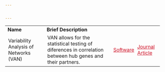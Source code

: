 ```yaml
---


---
```


<table class = "table-repsonsive table-bordered">
  <tr>
  <td style = "font-weight:bold" class = "text-center">Name</td>
  <td style = "font-weight:bold" class = "text-center">Brief Description</td>
  <td colspan = "2"></td>
  </tr>
  <tr>
  <td style = "padding-left:10px;">Variability Analysis of Networks (VAN)</td>
  <td style = "padding-left:10px;padding-right:10px;">VAN allows for the statistical testing of diferences in correlation between hub genes and their partners.</td>
  <td style = "padding-left:5px;padding-right:5px;"><a href = "https://sourceforge.net/projects/variabilityanalysisinnetworks/" style = "color:#ce1126">Software</a></td> <td style="padding-left:5px;"><a href = "http://bmcresnotes.biomedcentral.com/articles/10.1186/1756-0500-6-430" style = "color:#ce1126;">Journal Article</a></td>
  </tr>
</table>